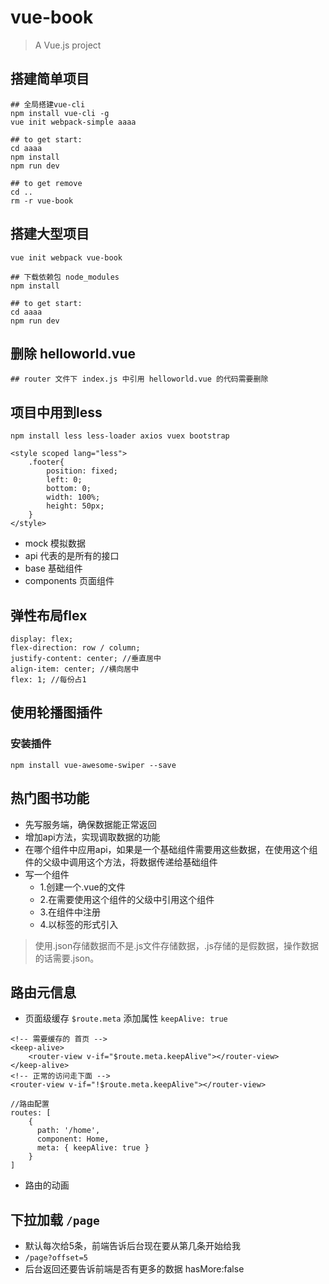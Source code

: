 # vue-book

> A Vue.js project


## 搭建简单项目
```
## 全局搭建vue-cli
npm install vue-cli -g
vue init webpack-simple aaaa

## to get start:
cd aaaa
npm install
npm run dev

## to get remove
cd ..
rm -r vue-book
```

## 搭建大型项目
```
vue init webpack vue-book

## 下载依赖包 node_modules
npm install

## to get start:
cd aaaa
npm run dev
```

## 删除 helloworld.vue
```
## router 文件下 index.js 中引用 helloworld.vue 的代码需要删除
```

## 项目中用到less
```
npm install less less-loader axios vuex bootstrap
```
```
<style scoped lang="less">
    .footer{
        position: fixed;
        left: 0;
        bottom: 0;
        width: 100%;
        height: 50px;
    }
</style>
```
- mock 模拟数据
- api 代表的是所有的接口
- base 基础组件
- components 页面组件

## 弹性布局flex
```
display: flex;
flex-direction: row / column;
justify-content: center; //垂直居中
align-item: center; //横向居中
flex: 1; //每份占1
```
## 使用轮播图插件
### 安装插件
```
npm install vue-awesome-swiper --save
```
## 热门图书功能
- 先写服务端，确保数据能正常返回
- 增加api方法，实现调取数据的功能
- 在哪个组件中应用api，如果是一个基础组件需要用这些数据，在使用这个组件的父级中调用这个方法，将数据传递给基础组件
- 写一个组件
  - 1.创建一个.vue的文件
  - 2.在需要使用这个组件的父级中引用这个组件
  - 3.在组件中注册
  - 4.以标签的形式引入
> 使用.json存储数据而不是.js文件存储数据，.js存储的是假数据，操作数据的话需要.json。

## 路由元信息
- 页面级缓存 `$route.meta` 添加属性 `keepAlive: true`
```
<!-- 需要缓存的 首页 -->
<keep-alive>
    <router-view v-if="$route.meta.keepAlive"></router-view>
</keep-alive>
<!-- 正常的访问走下面 -->
<router-view v-if="!$route.meta.keepAlive"></router-view>
```
```
//路由配置
routes: [
    {
      path: '/home',
      component: Home,
      meta: { keepAlive: true }
    }
]
```
- 路由的动画

## 下拉加载 `/page`
- 默认每次给5条，前端告诉后台现在要从第几条开始给我
- `/page?offset=5`
- 后台返回还要告诉前端是否有更多的数据 hasMore:false